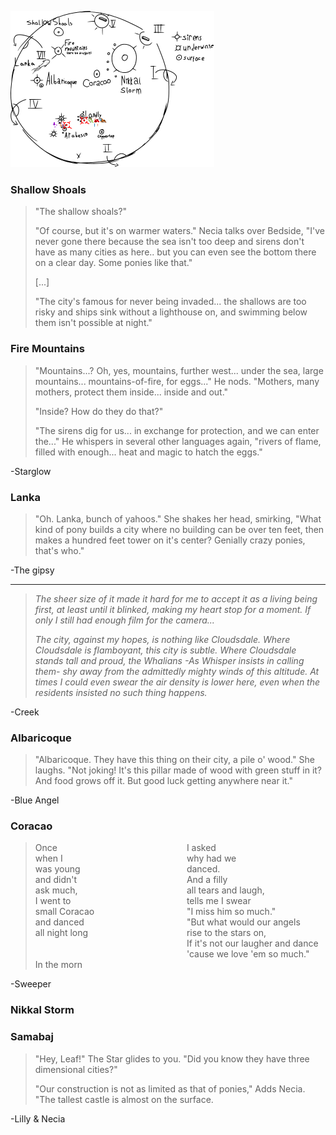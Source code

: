 ![](Mapa/mapa2.svg)

### Shallow Shoals

> "The shallow shoals?"
> 
> "Of course, but it's on warmer waters." Necia talks over Bedside, "I've never gone there because the sea isn't too deep and sirens don't have as many cities as here.. but you can even see the bottom there on a clear day. Some ponies like that."
> 
> [...]
> 
>"The city's famous for never being invaded... the shallows are too risky and ships sink without a lighthouse on, and swimming below them isn't possible at night."

### Fire Mountains

> "Mountains...? Oh, yes, mountains, further west... under the sea, large mountains... mountains-of-fire, for eggs..." He nods. "Mothers, many mothers, protect them inside... inside and out."
> 
> "Inside? How do they do that?"
> 
> "The sirens dig for us... in exchange for protection, and we can enter the..." He whispers in several other languages again, "rivers of flame, filled with enough... heat and magic to hatch the eggs."

 -Starglow

### Lanka

> "Oh. Lanka, bunch of yahoos." She shakes her head, smirking, "What kind of pony builds a city where no building can be over ten feet, then makes a hundred feet tower on it's center? Genially crazy ponies, that's who."

 -The gipsy

-------------------------------------

> *The sheer size of it made it hard for me to accept it as a living being first, at least until it *blinked*, making my heart stop for a moment. If only I still had enough film for the camera...*
> 
> *The city, against my hopes, is nothing like Cloudsdale. Where Cloudsdale is flamboyant, this city is subtle. Where Cloudsdale stands tall and proud, the Whalians -As Whisper insists in calling them- shy away from the admittedly mighty winds of this altitude. At times I could even swear the air density is lower here, even when the residents insisted no such thing happens.*

 -Creek


### Albaricoque

> "Albaricoque. They have this thing on their city, a pile o' wood." She laughs. "Not joking! It's this pillar made of wood with green stuff in it? And food grows off it. But good luck getting anywhere near it."

 -Blue Angel


### Coracao


<p>
<blockquote style="column-count: 2;column-gap: 20px;-moz-column-count: 2;-moz-column-gap: 20px;-webkit-column-count: 2;-webkit-column-gap: 20px;columns:2;">
Once
<br>when I
<br>was young
<br>and didn't
<br>ask much,
<br>I went to
<br>small Coracao
<br>and danced
<br>all night long
<br><br>
<br>In the morn
<br>I asked
<br>why had we
<br>danced.
<br>And a filly
<br>all tears and laugh,
<br>tells me I swear
<br>"I miss him so much."
<br>"But what would our angels
<br>rise to the stars on,
<br>If it's not our laugher and dance
<br>'cause we love 'em so much."
</blockquote>
 -Sweeper
</p>


### Nikkal Storm



### Samabaj

>"Hey, Leaf!" The Star glides to you. "Did you know they have three dimensional cities?" 
> 
>"Our construction is not as limited as that of ponies," Adds Necia. "The tallest castle is almost on the surface.

-Lilly & Necia